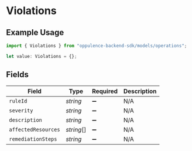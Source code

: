 # Violations

## Example Usage

```typescript
import { Violations } from "oppulence-backend-sdk/models/operations";

let value: Violations = {};
```

## Fields

| Field               | Type                | Required            | Description         |
| ------------------- | ------------------- | ------------------- | ------------------- |
| `ruleId`            | *string*            | :heavy_minus_sign:  | N/A                 |
| `severity`          | *string*            | :heavy_minus_sign:  | N/A                 |
| `description`       | *string*            | :heavy_minus_sign:  | N/A                 |
| `affectedResources` | *string*[]          | :heavy_minus_sign:  | N/A                 |
| `remediationSteps`  | *string*            | :heavy_minus_sign:  | N/A                 |